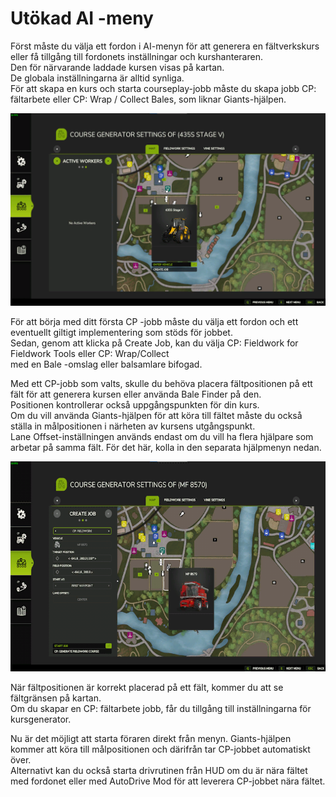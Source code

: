 # Utökad AI -meny

  
Först måste du välja ett fordon i AI-menyn för att generera en fältverkskurs eller få tillgång till fordonets inställningar och kurshanteraren.  
Den för närvarande laddade kursen visas på kartan.  
De globala inställningarna är alltid synliga.  
För att skapa en kurs och starta courseplay-jobb måste du skapa jobb CP: fältarbete eller CP: Wrap / Collect Bales, som liknar Giants-hjälpen.  

![Image](../assets/images/startjobmenuhelp_0_0_1024_895.png)

  
För att börja med ditt första CP -jobb måste du välja ett fordon och ett eventuellt giltigt implementering som stöds för jobbet.  
Sedan, genom att klicka på Create Job, kan du välja CP: Fieldwork for Fieldwork Tools eller CP: Wrap/Collect  
med en Bale -omslag eller balsamlare bifogad.  

  
Med ett CP-jobb som valts, skulle du behöva placera fältpositionen på ett fält för att generera kursen eller använda Bale Finder på den.  
Positionen kontrollerar också uppgångspunkten för din kurs.  
Om du vill använda Giants-hjälpen för att köra till fältet måste du också ställa in målpositionen i närheten av kursens utgångspunkt.  
Lane Offset-inställningen används endast om du vill ha flera hjälpare som arbetar på samma fält. För det här, kolla in den separata hjälpmenyn nedan.  

![Image](../assets/images/readyjobmenuhelp_0_0_765_510.png)

  
När fältpositionen är korrekt placerad på ett fält, kommer du att se fältgränsen på kartan.  
Om du skapar en CP: fältarbete jobb, får du tillgång till inställningarna för kursgenerator.  

  
Nu är det möjligt att starta föraren direkt från menyn. Giants-hjälpen kommer att köra till målpositionen och därifrån tar CP-jobbet automatiskt över.  
Alternativt kan du också starta drivrutinen från HUD om du är nära fältet med fordonet eller med AutoDrive Mod för att leverera CP-jobbet nära fältet.  

